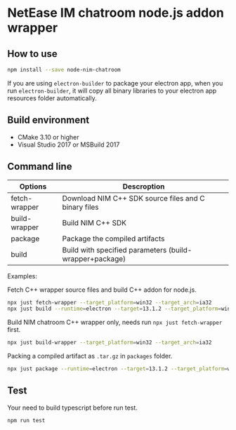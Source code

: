 # NetEase IM chatroom node.js addon wrapper

## How to use

```bash
npm install --save node-nim-chatroom
```

If you are using `electron-builder` to package your electron app, when you run `electron-builder`, it will copy all binary libraries to your electron app resources folder automatically.

## Build environment

 - CMake 3.10 or higher
 - Visual Studio 2017 or MSBuild 2017

## Command line

|Options|Descroption|
|---|---|
|fetch-wrapper|Download NIM C++ SDK source files and C binary files|
|build-wrapper|Build NIM C++ SDK|
|package|Package the compiled artifacts|
|build|Build with specified parameters (build-wrapper+package)|

Examples:

Fetch C++ wrapper source files and build C++ addon for node.js.

```bash
npx just fetch-wrapper --target_platform=win32 --target_arch=ia32
npx just build --runtime=electron --target=13.1.2 --target_platform=win32 --target_arch=ia32
```

Build NIM chatroom C++ wrapper only, needs run `npx just fetch-wrapper` first.

```bash
npx just build-wrapper --target_platform=win32 --target_arch=ia32
```

Packing a compiled artifact as `.tar.gz` in `packages` folder.

```bash
npx just package --runtime=electron --target=13.1.2 --target_platform=win32 --target_arch=ia32
```

## Test

Your need to build typescript before run test.

```
npm run test
```
